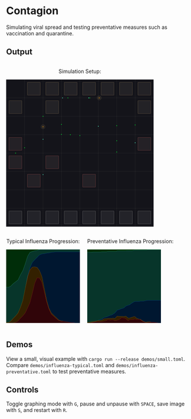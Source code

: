 # Contagion
Simulating viral spread and testing preventative measures such as vaccination and quarantine.<br/>

## Output

<div style="display: flex; flex-direction: row;">
<div style="display: flex; flex-direction: column; text-align: center;">
<p>Simulation Setup:</p>
<img src="https://raw.githubusercontent.com/shadowninja55/contagion/refs/heads/master/images/small-demo.png" width="400"></img>
</div>
</div>

<br />

<div style="display: flex; flex-direction: row;">

<div style="display: flex; flex-direction: column; text-align: center;">
<p>Typical Influenza Progression:</p>
<img src="https://raw.githubusercontent.com/shadowninja55/contagion/refs/heads/master/images/influenza-typical.png" width="200"></img>
</div>

<div style="width: 20px;"></div>

<div style="display: flex; flex-direction: column; text-align: center;">
<p>Preventative Influenza Progression:</p>
<img src="https://raw.githubusercontent.com/shadowninja55/contagion/refs/heads/master/images/influenza-preventative.png" width="200"></img>
</div>

</div>

<br />

## Demos
View a small, visual example with `cargo run --release demos/small.toml`.<br/>
Compare `demos/influenza-typical.toml` and `demos/influenza-preventative.toml` to test preventative measures.<br/>

## Controls
Toggle graphing mode with `G`, pause and unpause with `SPACE`, save image with `S`, and restart with `R`.
